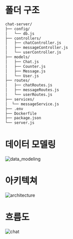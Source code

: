 # 폴더 구조
```bash
chat-server/
├── config/
│   └── db.js
├── controllers/
│   ├── chatController.js
│   ├── messageController.js
│   └── userController.js
├── models/
│   ├── Chat.js
│   ├── Counter.js
│   ├── Message.js
│   └── User.js
├── routes/
│   ├── chatRoutes.js
│   ├── messageRoutes.js
│   └── userRoutes.js
├── services/
│  └── messageService.js
├── .env
├── Dockerfile
├── package.json
└── server.js
```
# 데이터 모델링
![data_modeling](https://github.com/user-attachments/assets/8f9e9a15-802b-4173-b708-50bbb5eb96a3)

# 아키텍쳐
![architecture](https://github.com/user-attachments/assets/98a07b08-4a90-4fad-b376-dc655f27a898)

# 흐름도
![chat](https://github.com/user-attachments/assets/2d924b44-8892-4617-aa83-b1497c701d87)

